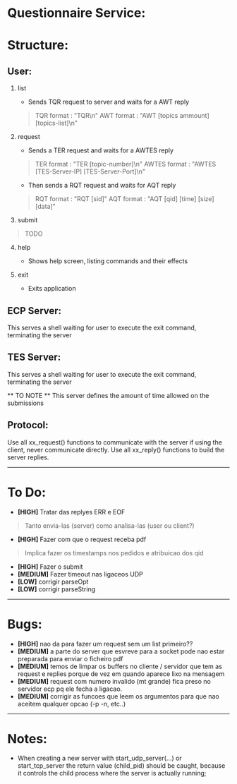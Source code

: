 Questionnaire Service:
============================

# Structure:

## User:

1. list
    - Sends TQR request to server and waits for a AWT reply
    > TQR format : "TQR\n"
    > AWT format : "AWT [topics ammount] [topics-list]\n"

2. request
    - Sends a TER request and waits for a AWTES reply
    > TER format : "TER [topic-number]\n"
    > AWTES format : "AWTES [TES-Server-IP] [TES-Server-Port]\n"
    - Then sends a RQT request and waits for AQT reply
    > RQT format : "RQT [sid]"
    > AQT format : "AQT [qid] [time] [size] [data]"

3. submit
> TODO

4. help
    - Shows help screen, listing commands and their effects

5. exit
    - Exits application

## ECP Server:
This serves a shell waiting for user to execute the exit command, terminating the server


## TES Server:
This serves a shell waiting for user to execute the exit command, terminating the server

** TO NOTE **
This server defines the amount of time allowed on the submissions

## Protocol:
Use all xx_request() functions to communicate with the server if using the client, never communicate directly.
Use all xx_reply() functions to build the server replies.

* * *

# To Do:
- **[HIGH]** Tratar das replyes ERR e EOF
> Tanto envia-las (server) como analisa-las (user ou client?)
- **[HIGH]** Fazer com que o request receba pdf
> Implica fazer os timestamps nos pedidos e atribuicao dos qid
- **[HIGH]** Fazer o submit
- **[MEDIUM]** Fazer timeout nas ligaceos UDP
- **[LOW]** corrigir parseOpt
- **[LOW]** corrigir parseString

* * *
# Bugs:
- **[HIGH]** nao da para fazer um request sem um list primeiro??
- **[MEDIUM]** a parte do server que esvreve para a socket pode nao estar preparada para enviar o ficheiro pdf
- **[MEDIUM]** temos de limpar os buffers no cliente / servidor que tem as request e replies porque de vez em quando aparece lixo na mensagem
- **[MEDIUM]** request com numero invalido (mt grande) fica preso no servidor ecp pq ele fecha a ligacao.
- **[MEDIUM]** corrigir as funcoes que leem os argumentos para que nao aceitem qualquer opcao (-p -n, etc..)

* * *
# Notes:
- When creating a new server with start_udp_server(...) or start_tcp_server the return value (child_pid) should be caught, because it controls the child process where the server is actually running;


